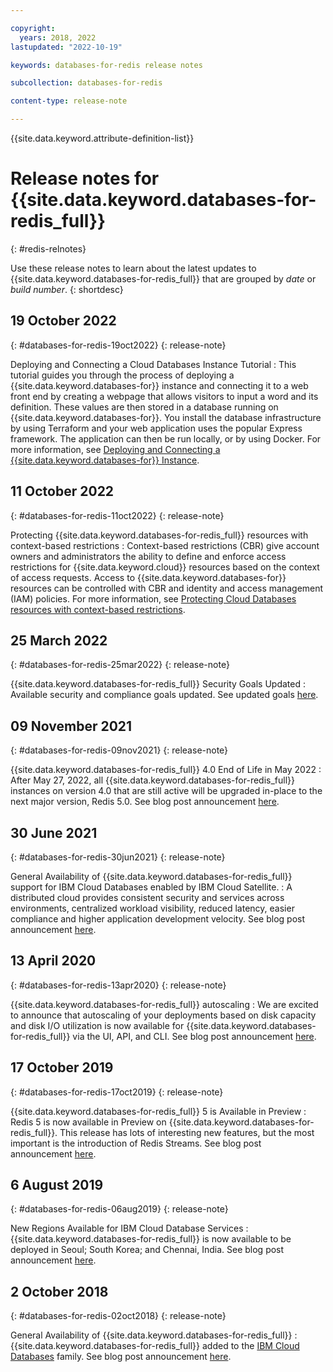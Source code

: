 ```yaml
---

copyright:
  years: 2018, 2022
lastupdated: "2022-10-19"

keywords: databases-for-redis release notes

subcollection: databases-for-redis

content-type: release-note

---
```


{{site.data.keyword.attribute-definition-list}}

# Release notes for {{site.data.keyword.databases-for-redis_full}}
{: #redis-relnotes}

Use these release notes to learn about the latest updates to {{site.data.keyword.databases-for-redis_full}} that are grouped by _date_ or _build number_.
{: shortdesc}

## 19 October 2022
{: #databases-for-redis-19oct2022}
{: release-note}

Deploying and Connecting a Cloud Databases Instance Tutorial
:  This tutorial guides you through the process of deploying a {{site.data.keyword.databases-for}} instance and connecting it to a web front end by creating a webpage that allows visitors to input a word and its definition. These values are then stored in a database running on {{site.data.keyword.databases-for}}. You install the database infrastructure by using Terraform and your web application uses the popular Express framework. The application can then be run locally, or by using Docker. For more information, see [Deploying and Connecting a {{site.data.keyword.databases-for}} Instance](/docs/databases-for-redis?topic=cloud-databases-create-instance-tutorial).

## 11 October 2022
{: #databases-for-redis-11oct2022}
{: release-note}

Protecting {{site.data.keyword.databases-for-redis_full}} resources with context-based restrictions
:  Context-based restrictions (CBR) give account owners and administrators the ability to define and enforce access restrictions for {{site.data.keyword.cloud}} resources based on the context of access requests. Access to {{site.data.keyword.databases-for}} resources can be controlled with CBR and identity and access management (IAM) policies. For more information, see [Protecting Cloud Databases resources with context-based restrictions](/docs/databases-for-redis?topic=cloud-databases-cbr&interface=ui).

## 25 March 2022
{: #databases-for-redis-25mar2022}
{: release-note}

{{site.data.keyword.databases-for-redis_full}} Security Goals Updated
:  Available security and compliance goals updated. See updated goals [here](/docs/databases-for-redis?topic=databases-for-redis-manage-security-compliance).

## 09 November 2021
{: #databases-for-redis-09nov2021}
{: release-note}

{{site.data.keyword.databases-for-redis_full}} 4.0 End of Life in May 2022
:  After May 27, 2022, all {{site.data.keyword.databases-for-redis_full}} instances on version 4.0 that are still active will be upgraded in-place to the next major version, Redis 5.0. See blog post announcement [here](https://www.ibm.com/cloud/blog/announcements/ibm-cloud-databases-for-redis-4-end-of-life-in-march-2022).

## 30 June 2021
{: #databases-for-redis-30jun2021}
{: release-note}

General Availability of {{site.data.keyword.databases-for-redis_full}} support for IBM Cloud Databases enabled by IBM Cloud Satellite.
:  A distributed cloud provides consistent security and services across environments, centralized workload visibility, reduced latency, easier compliance and higher application development velocity. See blog post announcement [here](https://www.ibm.com/cloud/blog/announcements/deploy-managed-cloud-native-databases-anywhere-with-ibm-cloud-satellite).

## 13 April 2020
{: #databases-for-redis-13apr2020}
{: release-note}

{{site.data.keyword.databases-for-redis_full}} autoscaling
:  We are excited to announce that autoscaling of your deployments based on disk capacity and disk I/O utilization is now available for {{site.data.keyword.databases-for-redis_full}} via the UI, API, and CLI. See blog post announcement [here](https://www.ibm.com/cloud/blog/announcements/ibm-cloud-databases-portfolio-introduces-autoscaling).

## 17 October 2019
{: #databases-for-redis-17oct2019}
{: release-note}

{{site.data.keyword.databases-for-redis_full}} 5 is Available in Preview
:  Redis 5 is now available in Preview on {{site.data.keyword.databases-for-redis_full}}. This release has lots of interesting new features, but the most important is the introduction of Redis Streams. See blog post announcement [here](https://www.ibm.com/cloud/blog/announcements/databases-for-redis-5-is-available-in-preview).

## 6 August 2019
{: #databases-for-redis-06aug2019}
{: release-note}

New Regions Available for IBM Cloud Database Services
:  {{site.data.keyword.databases-for-redis_full}} is now available to be deployed in Seoul; South Korea; and Chennai, India. See blog post announcement [here](https://www.ibm.com/cloud/blog/announcements/new-regions-available-for-ibm-cloud-database-services).

## 2 October 2018
{: #databases-for-redis-02oct2018}
{: release-note}

General Availability of {{site.data.keyword.databases-for-redis_full}}
:  {{site.data.keyword.databases-for-redis_full}} added to the [IBM Cloud Databases](https://www.ibm.com/cloud/databases) family. See blog post announcement [here](https://www.ibm.com/cloud/blog/ibm-cloud-databases-for-postgresql-and-databases-for-redis-are-now-generally-available).
